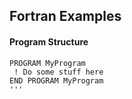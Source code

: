 ## Fortran Examples

#### Program Structure
``` 
PROGRAM MyProgram
 ! Do some stuff here
END PROGRAM MyProgram 
'''
